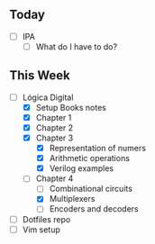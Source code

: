 ## Today
- [ ] IPA 
	- [ ] What do I have to do?
## This Week
- [ ] Lógica Digital
	- [x] Setup Books notes
	- [x] Chapter 1
	- [x] Chapter 2
	- [x] Chapter 3
		- [x] Representation of numers
		- [x] Arithmetic operations
		- [x] Verilog examples
	- [ ] Chapter 4
		- [ ] Combinational circuits
		- [x] Multiplexers
		- [ ] Encoders and decoders
- [ ] Dotfiles repo
- [ ] Vim setup